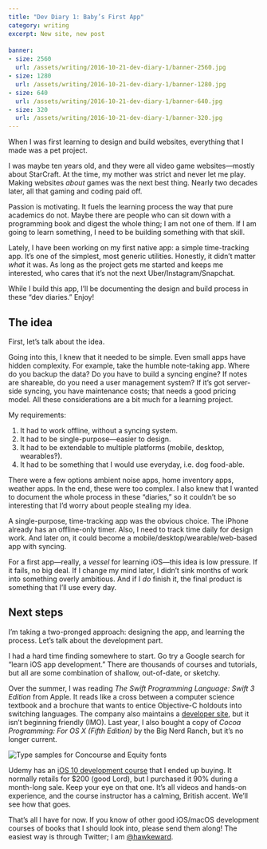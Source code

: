 ```yaml
---
title: "Dev Diary 1: Baby’s First App"
category: writing
excerpt: New site, new post

banner:
- size: 2560
  url: /assets/writing/2016-10-21-dev-diary-1/banner-2560.jpg
- size: 1280
  url: /assets/writing/2016-10-21-dev-diary-1/banner-1280.jpg
- size: 640
  url: /assets/writing/2016-10-21-dev-diary-1/banner-640.jpg
- size: 320
  url: /assets/writing/2016-10-21-dev-diary-1/banner-320.jpg
---
```


<p class="lede">When I was first learning to design and build websites, everything that I made was a pet project.</p>

I was maybe ten years old, and they were all video game websites—mostly about StarCraft. At the time, my mother was strict and never let me play. Making websites *about* games was the next best thing. Nearly two decades later, all that gaming and coding paid off.

Passion is motivating. It fuels the learning process the way that pure academics do not. Maybe there are people who can sit down with a programming book and digest the whole thing; I am not one of them. If I am going to learn something, I need to be building something with that skill.

Lately, I have been working on my first native app: a simple time-tracking app. It’s one of the simplest, most generic utilities. Honestly, it didn’t matter *what* it was. As long as the project gets me started and keeps me interested, who cares that it’s not the next Uber/Instagram/Snapchat.

While I build this app, I’ll be documenting the design and build process in these “dev diaries.” Enjoy!

## The idea

First, let’s talk about the idea.

Going into this, I knew that it needed to be simple. Even small apps have hidden complexity. For example, take the humble note-taking app. Where do you backup the data? Do you have to build a syncing engine? If notes are shareable, do you need a user management system? If it’s got server-side syncing, you have maintenance costs; that needs a good pricing model. All these considerations are a bit much for a learning project.

My requirements:

1. It had to work offline, without a syncing system.
2. It had to be single-purpose—easier to design.
3. It had to be extendable to multiple platforms (mobile, desktop, wearables‽).
4. It had to be something that I would use everyday, i.e. dog food-able.

There were a few options ambient noise apps, home inventory apps, weather apps. In the end, these were too complex. I also knew that I wanted to document the whole process in these “diaries,” so it couldn’t be so interesting that I’d worry about people stealing my idea.

A single-purpose, time-tracking app was the obvious choice. The iPhone already has an offline-only timer. Also, I need to track time daily for design work. And later on, it could become a mobile/desktop/wearable/web-based app with syncing.

For a first app—really, a *vessel* for learning iOS—this idea is low pressure. If it fails, no big deal. If I change my mind later, I didn’t sink months of work into something overly ambitious. And if I *do* finish it, the final product is something that I’ll use every day.

## Next steps

I’m taking a two-pronged approach: designing the app, and learning the process. Let’s talk about the development part.

I had a hard time finding somewhere to start. Go try a Google search for “learn iOS app development.” There are thousands of courses and tutorials, but all are some combination of shallow, out-of-date, or sketchy.

Over the summer, I was reading *The Swift Programming Language: Swift 3 Edition* from Apple. It reads like a cross between a computer science textbook and a brochure that wants to entice Objective-C holdouts into switching languages. The company also maintains a [developer site](https://developer.apple.com/library/content/referencelibrary/GettingStarted/DevelopiOSAppsSwift/index.html), but it isn’t beginning friendly (IMO). Last year, I also bought a copy of *Cocoa Programming: For OS X (Fifth Edition)* by the Big Nerd Ranch, but it’s no longer current.

<div class="photo photo-medium">
  <img src="/assets/writing/2016-10-21-dev-diary-1/ios10-750.jpg" srcset="/assets/writing/2016-10-21-dev-diary-1/ios10-750.jpg 750w, /assets/writing/2016-10-21-dev-diary-1/ios10-640.jpg 640w, /assets/writing/2016-10-21-dev-diary-1/ios10-320.jpg 320w" alt="Type samples for Concourse and Equity fonts">
</div>

Udemy has an [iOS 10 development course](https://www.udemy.com/complete-ios-10-developer-course/) that I ended up buying. It normally retails for $200 (good Lord), but I purchased it 90% during a month-long sale. Keep your eye on that one. It’s all videos and hands-on experience, and the course instructor has a calming, British accent. We’ll see how that goes.

That’s all I have for now. If you know of other good iOS/macOS development courses of books that I should look into, please send them along! The easiest way is through Twitter; I am [@hawkeward](http://www.twitter.com/hawkeward).